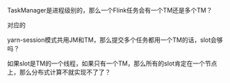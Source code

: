 TaskManager是进程级别的，那么一个Flink任务会有一个TM还是多个TM？

对应的

​	yarn-session模式共用JM和TM，那么提交多个任务都用一个TM的话，slot会够吗？

​	如果slot是TM的一个线程，如果只有一个TM，那么所有的slot肯定在一个节点上，那么分布式计算不就实现不了了？





